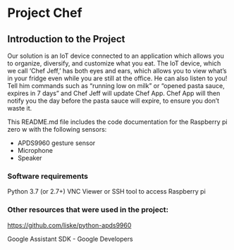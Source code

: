 # Project Chef

## Introduction to the Project
Our solution is an IoT device connected to an application which allows you to organize, diversify, and customize what you eat. The IoT device, which we call ‘Chef Jeff,’ has both eyes and ears, which allows you to view what’s in your fridge even while you are still at the office. He can also listen to you! Tell him commands such as “running low on milk” or “opened pasta sauce, expires in 7 days” and Chef Jeff will update Chef App. Chef App will then notify you the day before the pasta sauce will expire, to ensure you don’t waste it. 

This README.md file includes the code documentation for the Raspberry pi zero w with the following sensors:
* APDS9960 gesture sensor
* Microphone
* Speaker

### Software requirements
Python 3.7 (or 2.7+)
VNC Viewer or SSH tool to access Raspberry pi

### Other resources that were used in the project:

https://github.com/liske/python-apds9960

Google Assistant SDK - Google Developers
